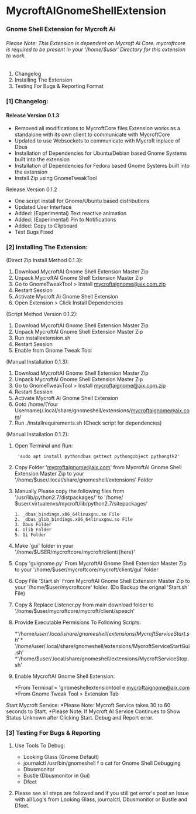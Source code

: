  # MycroftAIGnomeShellExtension
 ### Gnome Shell Extension for Mycroft Ai 
  
###### Please Note: This Extension is dependent on Mycroft Ai Core. mycroftcore is required to be present in your '/home/$user' Directory for this extension to work. 
  
1. Changelog
2. Installing The Extension
3. Testing For Bugs & Reporting Format

### [1] Changelog:

  #### Release Version 0.1.3
  + Removed all modifications to MycroftCore files Extension works as a standalone with its own client to communicate with MycroftCore
  + Updated to use Websockets to communicate with Mycroft inplace of Dbus
  + Installation of Dependencies for Ubuntu/Debian based Gnome Systems built into the extension
  + Installation of Dependencies for Fedora based Gnome Systems built into the extension
  + Install Zip using GnomeTweakTool

  Release Version 0.1.2
  + One script install for Gnome/Ubuntu based distributions
  + Updated User Interface
  + Added: (Experimental) Text reactive animation
  + Added: (Experimental) Pin to Notifications
  + Added: Copy to Clipboard
  + Text Bugs Fixed


### [2] Installing The Extension: 
(Direct Zip Install Method 0.1.3):
  1. Download MycroftAI Gnome Shell Extension Master Zip
  2. Unpack MycroftAI Gnome Shell Extension Master Zip
  3. Go to GnomeTweakTool > Install mycroftaignome@aix.com.zip
  4. Restart Session
  5. Activate Mycroft Ai Gnome Shell Extension
  6. Open Extension > Click Install Dependencies 

(Script Method Version 0.1.2):

  1. Download MycroftAI Gnome Shell Extension Master Zip
  2. Unpack MycroftAI Gnome Shell Extension Master Zip
  3. Run installextension.sh
  4. Restart Session
  5. Enable from Gnome Tweak Tool
  
(Manual Installation 0.1.3):
  1. Download MycroftAI Gnome Shell Extension Master Zip
  2. Unpack MycroftAI Gnome Shell Extension Master Zip
  3. Go to GnomeTweakTool > Install mycroftaignome@aix.com.zip
  4. Restart Session
  5. Activate Mycroft Ai Gnome Shell Extension
  6. Goto /home/(Your Username)/.local/share/gnomeshell/extensions/mycroftaignome@aix.com/
  7. Run ./installrequirements.sh (Check script for dependencies) 

(Manual Installation 0.1.2):

  1. Open Terminal and Run: 
  
          'sudo apt install pythondbus gettext pythongobject pythongtk2'

  2. Copy Folder 'mycroftaignome@aix.com' from MycroftAI Gnome Shell Extension Master Zip to your '/home/$user/.local/share/gnomeshell/extensions' Folder
  
  3. Manually Please copy the following files from '/usr/lib/python2.7/distpackages/' to '/home/
$user/.virtualenvs/mycroft/lib/python2.7/sitepackages'

         1. _dbus_bindings.x86_64linuxgnu.so File
         2. _dbus_glib_bindings.x86_64linuxgnu.so File
         3. Dbus Folder
         4. Glib Folder
         5. Gi Folder

  4. Make 'gui' folder in your '/home/$USER/mycroftcore/mycroft/client/{here}'
  
  5. Copy 'guignome.py' From MycroftAI Gnome Shell Extension Master Zip to your '/home/$user/mycroftcore/mycroft/client/gui' folder
  
  6. Copy File 'Start.sh' From MycroftAI Gnome Shell Extension Master Zip to your '/home/$user/mycroftcore' folder. (Do Backup the orignal 'Start.sh' File)
  
  7. Copy & Replace Listener.py from main download folder to '/home/$user/mycroftcore/mycroft/client/speech' 
  
  8. Provide Executable Permisions To Following Scripts:
  
        *'/home/$user/.local/share/gnomeshell/extensions/MycroftServiceStart.sh'
        *'/home/$user/.local/share/gnomeshell/extensions/MycroftServiceStartGui.sh'
        *'/home/$user/.local/share/gnomeshell/extensions/MycroftServiceStop.sh'

  9. Enable MycroftAI Gnome Shell Extension:
  
        *From Terminal = 'gnomeshellextensiontool e mycroftaignome@aix.com
        *From Gnome Tweak Tool > Extension Tab
  
  Start Mycroft Service:
        *Please Note: Mycroft Service takes 30 to 60 seconds to Start.
        *Please Note: If Mycroft AI Service Continues to Show Status Unknown after Clicking Start. Debug and Report error.

### [3] Testing For Bugs & Reporting
  1. Use Tools To Debug:
        * Looking Glass (Gnome Default)
        * journalctl /usr/bin/gnomeshell f o cat for Gnome Shell Debugging
        * Dbusmonitor
        * Bustle (Dbusmonitor in Gui)
        * Dfeet
  
  2. Please see all steps are followed and if you still get error's post an Issue with all Log's from Looking Glass, journalctl, Dbusmonitor or Bustle and Dfeet.
